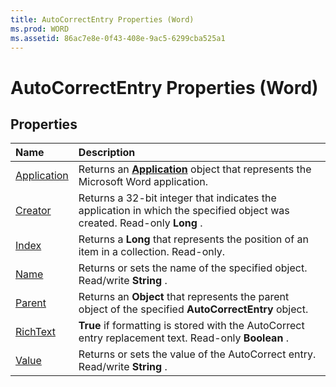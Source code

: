```yaml
---
title: AutoCorrectEntry Properties (Word)
ms.prod: WORD
ms.assetid: 86ac7e8e-0f43-408e-9ac5-6299cba525a1
---
```



# AutoCorrectEntry Properties (Word)

## Properties



|**Name**|**Description**|
|:-----|:-----|
|[Application](autocorrectentry-application-property-word.md)|Returns an  **[Application](application-object-word.md)** object that represents the Microsoft Word application.|
|[Creator](autocorrectentry-creator-property-word.md)|Returns a 32-bit integer that indicates the application in which the specified object was created. Read-only  **Long** .|
|[Index](autocorrectentry-index-property-word.md)|Returns a  **Long** that represents the position of an item in a collection. Read-only.|
|[Name](autocorrectentry-name-property-word.md)|Returns or sets the name of the specified object. Read/write  **String** .|
|[Parent](autocorrectentry-parent-property-word.md)|Returns an  **Object** that represents the parent object of the specified **AutoCorrectEntry** object.|
|[RichText](autocorrectentry-richtext-property-word.md)| **True** if formatting is stored with the AutoCorrect entry replacement text. Read-only **Boolean** .|
|[Value](autocorrectentry-value-property-word.md)|Returns or sets the value of the AutoCorrect entry. Read/write  **String** .|

